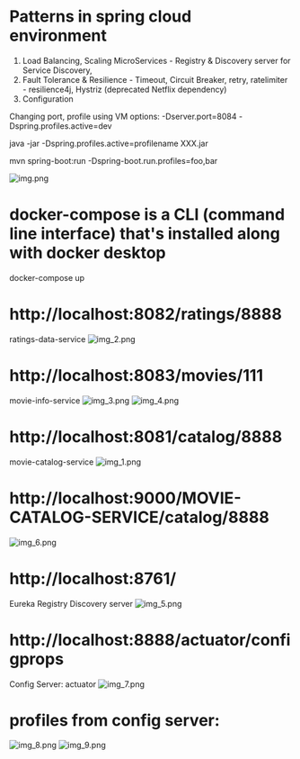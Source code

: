 # Patterns in spring cloud environment

1) Load Balancing, Scaling MicroServices - Registry & Discovery server for Service Discovery,
2) Fault Tolerance & Resilience - Timeout, Circuit Breaker, retry, ratelimiter - resilience4j, Hystriz (deprecated Netflix dependency)
3) Configuration


Changing port, profile using VM options:
-Dserver.port=8084 -Dspring.profiles.active=dev

java -jar -Dspring.profiles.active=profilename XXX.jar

mvn spring-boot:run -Dspring-boot.run.profiles=foo,bar

![img.png](img.png)



# docker-compose is a CLI (command line interface) that's installed along with docker desktop

docker-compose up



# http://localhost:8082/ratings/8888
ratings-data-service
![img_2.png](img_2.png)


# http://localhost:8083/movies/111
movie-info-service
![img_3.png](img_3.png)
![img_4.png](img_4.png)


# http://localhost:8081/catalog/8888
movie-catalog-service
![img_1.png](img_1.png)
# http://localhost:9000/MOVIE-CATALOG-SERVICE/catalog/8888
![img_6.png](img_6.png)


# http://localhost:8761/
Eureka Registry Discovery server
![img_5.png](img_5.png)


# http://localhost:8888/actuator/configprops
Config Server: actuator
![img_7.png](img_7.png)


# profiles from config server:
![img_8.png](img_8.png)
![img_9.png](img_9.png)






